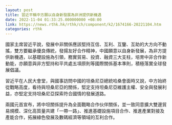 ```yaml
---
layout: post
title: 習近平稱中方願以自身新發展為非洲提供新機遇
date: 2022-11-04 01:33:25.000000000 +08:00
link: https://news.rthk.hk/rthk/ch/component/k2/1674166-20221104.htm
categories: rthk
---
```


國家主席習近平說，發展中非關係應該堅持互信、互利、互鑒、互助的大方向不動搖，雙方要繼承優良傳統，發揚友好合作精神，中國願意以自身新發展，為非方提供新機遇，以基礎設施為引領，務實貿易、投資、融資三大支柱，培育中非合作新動能，亦願意與非方堅持和平共處五項原則等國際關係基本準則，積極落實全球發展倡議。

習近平在人民大會堂，與國事訪問中國的坦桑尼亞總統哈桑會面時又說，中方始終從戰略高度，看待與坦桑尼亞的關係，堅定支持坦桑尼亞維護主權、安全與發展利益，亦堅定支持坦桑尼亞探索符合國情的發展道路。

兩國元首宣布，將中坦關係提升為全面戰略合作伙伴關係，並一致同意擴大雙邊貿易規模、深化高質量共建「一帶一路」、推進基礎設施項目合作、推進產業對接及產能合作，拓展綠色發展及數碼經濟等領域的互利合作。
